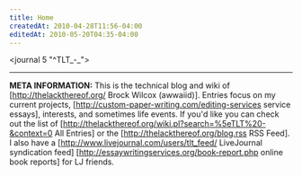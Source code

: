```yaml
---
title: Home
createdAt: 2010-04-28T11:56-04:00
editedAt: 2010-05-20T04:35-04:00
---
```


<journal 5 "^TLT_-_">

----

<b>META INFORMATION:</b> This is the technical blog and wiki of [http://thelackthereof.org/ Brock Wilcox (awwaiid)]. Entries focus on my current projects, [http://custom-paper-writing.com/editing-services service essays], interests, and sometimes life events. If you'd like you can check out the list of [http://thelackthereof.org/wiki.pl?search=%5eTLT%20-&context=0 All Entries] or the [http://thelackthereof.org/blog.rss RSS Feed]. I also have a [http://www.livejournal.com/users/tlt_feed/ LiveJournal syndication feed] [http://essaywritingservices.org/book-report.php online book reports] for LJ friends.

